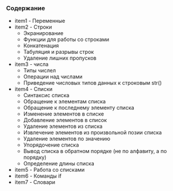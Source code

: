 ### Содержание

* item1 - Переменные
* item2 - Строки
	* Экранирование
	* Функции для работы со строками
	* Конкатенация
	* Табуляция и разрывы строк
	* Удаление лишних пропусков
* item3 - числа
	* Типы числел
	* Операции над числами
	* Приведение числовых типов данных к строковым str()
* item4 - Списки
	* Синтаксис списка
	* Обращение к элементам списка
	* Обращение к последнему элементу списка
	* Изменение элементов в списке
	* Добавление элементов в список
	* Удаление элементов из списка
	* Извлечение элементов из произвольной позии списка
	* Удаление элементов по значению
	* Упорядочение списка
	* Вывод списка в обратном порядке (не по алфавиту, а по порядку)
	* Определение длины списка
* item5 - Работа со списками
* item6 - Команды if
* item7 - Словари
